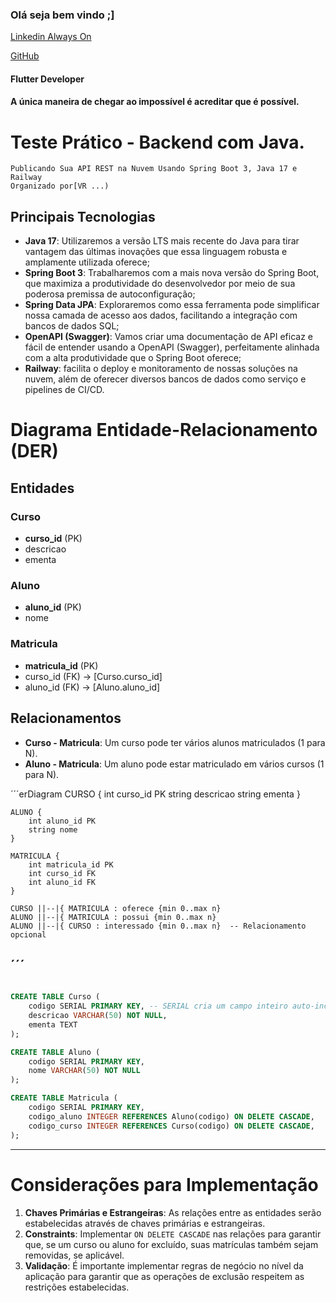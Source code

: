 ### Olá seja bem vindo ;]

[Linkedin Always On](https://www.linkedin.com/in/marcos-fabiano-correia-rangel/)

[GitHub](https://github.com/correiarangel)

#### Flutter Developer

#### A única maneira de chegar ao impossível é acreditar que é possível.

# Teste Prático - Backend com Java.

    Publicando Sua API REST na Nuvem Usando Spring Boot 3, Java 17 e Railway
    Organizado por[VR ...)

## Principais Tecnologias

- **Java 17**: Utilizaremos a versão LTS mais recente do Java para tirar vantagem das últimas inovações que essa linguagem robusta e amplamente utilizada oferece;
- **Spring Boot 3**: Trabalharemos com a mais nova versão do Spring Boot, que maximiza a produtividade do desenvolvedor por meio de sua poderosa premissa de autoconfiguração;
- **Spring Data JPA**: Exploraremos como essa ferramenta pode simplificar nossa camada de acesso aos dados, facilitando a integração com bancos de dados SQL;
- **OpenAPI (Swagger)**: Vamos criar uma documentação de API eficaz e fácil de entender usando a OpenAPI (Swagger), perfeitamente alinhada com a alta produtividade que o Spring Boot oferece;
- **Railway**: facilita o deploy e monitoramento de nossas soluções na nuvem, além de oferecer diversos bancos de dados como serviço e pipelines de CI/CD.



# Diagrama Entidade-Relacionamento (DER)

## Entidades

### Curso
- **curso_id** (PK)
- descricao
- ementa

### Aluno
- **aluno_id** (PK)
- nome


### Matricula
- **matricula_id** (PK)
- curso_id (FK) -> [Curso.curso_id]
- aluno_id (FK) -> [Aluno.aluno_id]


## Relacionamentos
- **Curso - Matricula**: Um curso pode ter vários alunos matriculados (1 para N).
- **Aluno - Matricula**: Um aluno pode estar matriculado em vários cursos (1 para N).

´´´erDiagram
    CURSO {
        int curso_id PK
        string descricao
        string ementa
    }

    ALUNO {
        int aluno_id PK
        string nome
    }

    MATRICULA {
        int matricula_id PK
        int curso_id FK
        int aluno_id FK
    }

    CURSO ||--|{ MATRICULA : oferece {min 0..max n}
    ALUNO ||--|{ MATRICULA : possui {min 0..max n}
    ALUNO ||--|{ CURSO : interessado {min 0..max n}  -- Relacionamento opcional
´´´
---------------------------------------------------------------------------------

```sql

CREATE TABLE Curso (
    codigo SERIAL PRIMARY KEY, -- SERIAL cria um campo inteiro auto-incrementado
    descricao VARCHAR(50) NOT NULL,
    ementa TEXT
);

CREATE TABLE Aluno (
    codigo SERIAL PRIMARY KEY,
    nome VARCHAR(50) NOT NULL
);

CREATE TABLE Matricula (
    codigo SERIAL PRIMARY KEY,
    codigo_aluno INTEGER REFERENCES Aluno(codigo) ON DELETE CASCADE,
    codigo_curso INTEGER REFERENCES Curso(codigo) ON DELETE CASCADE,
);

```
---

# Considerações para Implementação

1. **Chaves Primárias e Estrangeiras**: As relações entre as entidades serão estabelecidas através de chaves primárias e estrangeiras.
2. **Constraints**: Implementar `ON DELETE CASCADE` nas relações para garantir que, se um curso ou aluno for excluído, suas matrículas também sejam removidas, se aplicável.
3. **Validação**: É importante implementar regras de negócio no nível da aplicação para garantir que as operações de exclusão respeitem as restrições estabelecidas.

